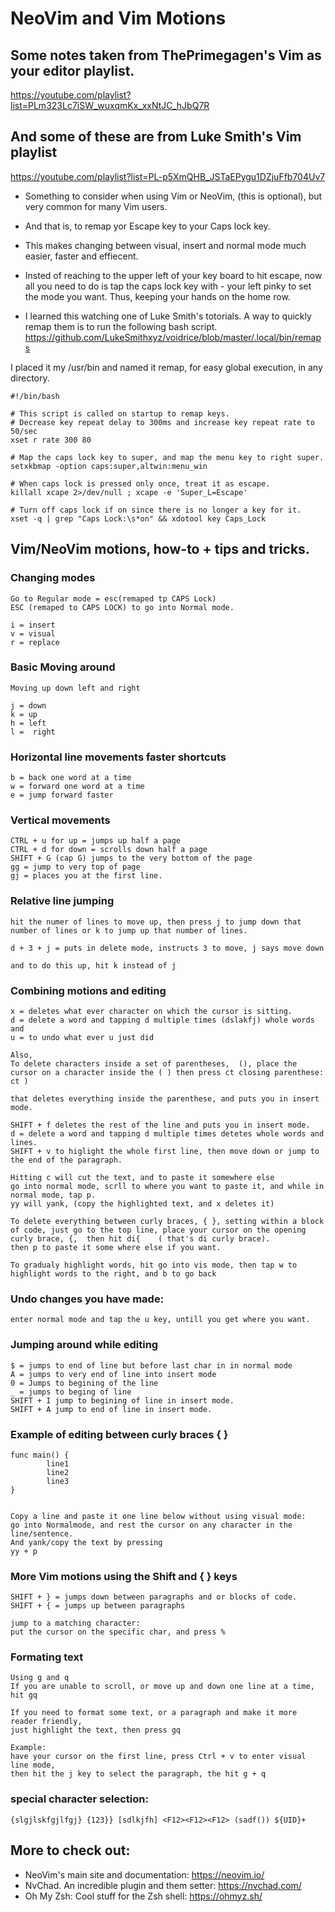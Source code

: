 # NeoVim and Vim Motions


## Some notes taken from ThePrimegagen's Vim as your editor playlist.
https://youtube.com/playlist?list=PLm323Lc7iSW_wuxqmKx_xxNtJC_hJbQ7R


## And some of these are from Luke Smith's Vim playlist
https://youtube.com/playlist?list=PL-p5XmQHB_JSTaEPygu1DZjuFfb704Uv7

- Something to consider when using Vim or NeoVim,  (this is optional), but very common for many Vim users. 
- And that is, to remap yor Escape key to your Caps lock key.
- This makes changing between visual, insert and normal mode much easier, faster and effiecent.

- Insted of reaching to the upper left of your key board to hit escape, now all you need to do is tap the caps lock key with - your left pinky to set the mode you want. Thus, keeping your hands on the home row.

- I learned this watching one of Luke Smith's totorials. A way to quickly  remap them is  to run the following bash script.
https://github.com/LukeSmithxyz/voidrice/blob/master/.local/bin/remaps

I placed it my /usr/bin and named it remap, for easy global execution, in any directory.

```
#!/bin/bash

# This script is called on startup to remap keys.
# Decrease key repeat delay to 300ms and increase key repeat rate to 50/sec
xset r rate 300 80

# Map the caps lock key to super, and map the menu key to right super.
setxkbmap -option caps:super,altwin:menu_win

# When caps lock is pressed only once, treat it as escape.
killall xcape 2>/dev/null ; xcape -e 'Super_L=Escape'

# Turn off caps lock if on since there is no longer a key for it.
xset -q | grep "Caps Lock:\s*on" && xdotool key Caps_Lock
```


## Vim/NeoVim motions, how-to + tips and tricks.

### Changing modes
```
Go to Regular mode = esc(remaped tp CAPS Lock)
ESC (remaped to CAPS LOCK) to go into Normal mode.

i = insert
v = visual
r = replace
```

### Basic Moving around
```
Moving up down left and right

j = down
k = up
h = left
l =  right
```

### Horizontal line movements faster shortcuts
```
b = back one word at a time
w = forward one word at a time
e = jump forward faster
```

###  Vertical movements
```
CTRL + u for up = jumps up half a page
CTRL + d for down = scrolls down half a page
SHIFT + G (cap G) jumps to the very bottom of the page
gg = jump to very top of page
gj = places you at the first line.
```

### Relative line jumping
```
hit the numer of lines to move up, then press j to jump down that number of lines or k to jump up that number of lines.

d + 3 + j = puts in delete mode, instructs 3 to move, j says move down

and to do this up, hit k instead of j
```

### Combining motions and editing
```
x = deletes what ever character on which the cursor is sitting.
d = delete a word and tapping d multiple times (dslakfj) whole words and
u = to undo what ever u just did

Also,
To delete characters inside a set of parentheses,  (), place the cursor on a character inside the ( ) then press ct closing parenthese: 
ct )

that deletes everything inside the parenthese, and puts you in insert mode.

SHIFT + f deletes the rest of the line and puts you in insert mode.
d = delete a word and tapping d multiple times detetes whole words and lines.
SHIFT + v to higlight the whole first line, then move down or jump to the end of the paragraph. 

Hitting c will cut the text, and to paste it somewhere else
go into normal mode, scrll to where you want to paste it, and while in normal mode, tap p.
yy will yank, (copy the highlighted text, and x deletes it)

To delete everything between curly braces, { }, setting within a block of code, just go to the top line, place your cursor on the opening curly brace, {,  then hit di{    ( that's di curly brace).
then p to paste it some where else if you want.

To gradualy highlight words, hit go into vis mode, then tap w to highlight words to the right, and b to go back
```

### Undo changes you have made:
```
enter normal mode and tap the u key, untill you get where you want.
```

### Jumping around while editing
```
$ = jumps to end of line but before last char in in normal mode
A = jumps to very end of line into insert mode
0 = Jumps to begining of the line
_ = jumps to beging of line
SHIFT + I jump to begining of line in insert mode.
SHIFT + A jump to end of line in insert mode.
```

### Example of editing between curly braces { }
```
func main() {
		line1
		line2
		line3
}


Copy a line and paste it one line below without using visual mode:
go into Normalmode, and rest the cursor on any character in the line/sentence.
And yank/copy the text by pressing
yy + p
```

### More Vim motions using  the Shift and { } keys
```
SHIFT + } = jumps down between paragraphs and or blocks of code.
SHIFT + { = jumps up between paragraphs

jump to a matching character:
put the cursor on the specific char, and press %
```

### Formating text
```
Using g and q
If you are unable to scroll, or move up and down one line at a time, hit gq

If you need to format some text, or a paragraph and make it more reader friendly,
just highlight the text, then press gq

Example:
have your cursor on the first line, press Ctrl + v to enter visual line mode,
then hit the j key to select the paragraph, the hit g + q
```

### special character selection:
```
{slgjlskfgjlfgj} {123}} [sdlkjfh] <F12><F12><F12> (sadf()) ${UID}+
```

## More to check out:
- NeoVim's main site and documentation: https://neovim.io/
- NvChad. An incredible plugin and them setter: https://nvchad.com/
- Oh My Zsh: Cool stuff for the Zsh shell: https://ohmyz.sh/






